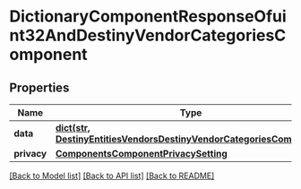 # DictionaryComponentResponseOfuint32AndDestinyVendorCategoriesComponent

## Properties
Name | Type | Description | Notes
------------ | ------------- | ------------- | -------------
**data** | [**dict(str, DestinyEntitiesVendorsDestinyVendorCategoriesComponent)**](DestinyEntitiesVendorsDestinyVendorCategoriesComponent.md) |  | [optional] 
**privacy** | [**ComponentsComponentPrivacySetting**](ComponentsComponentPrivacySetting.md) |  | [optional] 

[[Back to Model list]](../README.md#documentation-for-models) [[Back to API list]](../README.md#documentation-for-api-endpoints) [[Back to README]](../README.md)


